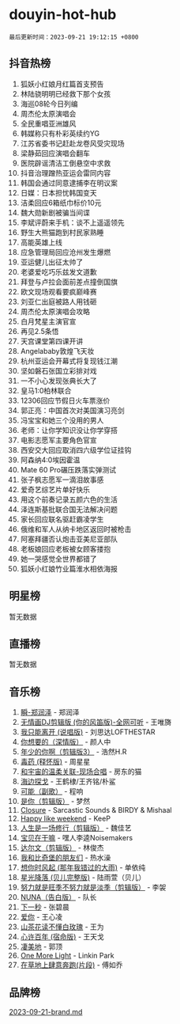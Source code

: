 # douyin-hot-hub

`最后更新时间：2023-09-21 19:12:15 +0800`

## 抖音热榜

1. 狐妖小红娘月红篇首支预告
1. 林陆骁明明已经救下那个女孩
1. 海巡08轮今日列编
1. 周杰伦太原演唱会
1. 全民重唱亚洲雄风
1. 韩媒称只有朴彩英续约YG
1. 江苏省委书记赶赴龙卷风受灾现场
1. 梁静茹回应演唱会翻车
1. 医院辟谣清洁工倒悬空中求救
1. 抖音治理蹭热亚运会雷同内容
1. 韩国会通过同意逮捕李在明议案
1. 日媒：日本担忧韩国变天
1. 洁柔回应6箱纸巾标价10元
1. 魏大勋新剧被骗当间谍
1. 李斌评蔚来手机：谈不上遥遥领先
1. 野生大熊猫跑到村民家熟睡
1. 高能英雄上线
1. 应急管理局回应沧州发生爆燃
1. 亚运健儿出征太帅了
1. 老婆爱吃巧乐兹发文道歉
1. 拜登与卢拉会面前差点撞倒国旗
1. 欧文现场观看要疯巅峰赛
1. 刘亚仁出庭被路人用钱砸
1. 周杰伦太原演唱会攻略
1. 白月梵星主演官宣
1. 再见2.5条悟
1. 天宫课堂第四课开讲
1. Angelababy敦煌飞天妆
1. 杭州亚运会开幕式将复现钱江潮
1. 坚如磐石张国立彩排对戏
1. 一不小心发现张典长大了
1. 皇马1:0柏林联合
1. 12306回应节假日火车票涨价
1. 郭正亮：中国首次对美国演习亮剑
1. 冯宝宝和她三个没用的男人
1. 老师：让你学知识没让你学穿搭
1. 电影志愿军主要角色官宣
1. 西安交大回应取消四六级学位证挂钩
1. 阿森纳4:0埃因霍温
1. Mate 60 Pro碾压跌落实弹测试
1. 张子枫志愿军一滴泪故事感
1. 爱奇艺综艺片单好快乐
1. 用这个前奏记录五颜六色的生活
1. 泽连斯基批联合国无法解决问题
1. 家长回应联名驱赶霸凌学生
1. 俄维和军人从纳卡地区返回时被枪击
1. 阿塞拜疆否认炮击亚美尼亚部队
1. 老板娘回应老板被女顾客搂抱
1. 她一哭感觉全世界都错了
1. 狐妖小红娘竹业篇淮水相依海报

## 明星榜

暂无数据

## 直播榜

暂无数据

## 音乐榜

1. [瞬-郑润泽](https://sf3-cdn-tos.douyinstatic.com/obj/tos-cn-ve-2774/oYXHIohzvbNAzBhHgyksWpRM4bfkDsBdBDAynw) - 郑润泽
1. [无情画DJ剪辑版 (你的风笛版)-全网可听](https://sf3-cdn-tos.douyinstatic.com/obj/tos-cn-ve-2774/oAjAQCzkfhUUdip24sc3BAIW1NyIMoFNwyMS8h) - 王唯旖
1. [我只能离开 (说唱版)](https://sf3-cdn-tos.douyinstatic.com/obj/tos-cn-ve-2774/oA7eutBAQjZQDuej2bOyxYUvk6PSqnYx8TDgCB) - 刘思达LOFTHESTAR
1. [你想要的（深情版）](https://sf6-cdn-tos.douyinstatic.com/obj/tos-cn-ve-2774/oIMnk8GFpoYUtBP39qsBLeMCDPQxxYcI4gbeZS) - 颜人中
1. [年少的你啊（剪辑版3）](https://sf6-cdn-tos.douyinstatic.com/obj/tos-cn-ve-2774/oo2vDGhzyAtN1QLfh5k1iBIpWAv2NOZQysM5tK) - 浩然H.R
1. [毒药 (释怀版)](https://sf6-cdn-tos.douyinstatic.com/obj/tos-cn-ve-2774/oYILMEAzspdZBIzy4frJNB8ZHPHWAhiwowd4Ad) - 周星星
1. [和宇宙的温柔关联-现场合唱](https://sf3-cdn-tos.douyinstatic.com/obj/tos-cn-ve-2774/o0hONGDYQBgk0e5bqDeQOonVmncA6tC2nBwZLT) - 房东的猫
1. [海边探戈](https://sf3-cdn-tos.douyinstatic.com/obj/tos-cn-ve-2774/os9gE0VQCGqt6VQkZDyBBYvfSDY0QFe3vVmubn) - 王鹤棣/王齐铭/朴鲨
1. [可能（副歌）](https://sf3-cdn-tos.douyinstatic.com/obj/tos-cn-ve-2774/cde1731888894259b333569393c2fb51) - 程响
1. [是你（剪辑版）](https://sf6-cdn-tos.douyinstatic.com/obj/tos-cn-ve-2774/46019dae783c4c969944217fe1cfafc4) - 梦然
1. [Closure](https://sf3-cdn-tos.douyinstatic.com/obj/tos-cn-ve-2774/84f7422b29f94b78a5f3b0386275db35) - Sarcastic Sounds & BIRDY & Mishaal
1. [Happy like weekend](https://sf3-cdn-tos.douyinstatic.com/obj/tos-cn-ve-2774/o0OfAnfYcF4hwK8mwGGQx597Wf1QAOb9KehnDk) - KeeP
1. [人生是一场修行（剪辑版）](https://sf3-cdn-tos.douyinstatic.com/obj/tos-cn-ve-2774/o0sAifg0HRuNkBG4VyVJBzh0UdIWMRjxzm0zhQ) - 魏佳艺
1. [宝贝在干嘛](https://sf3-cdn-tos.douyinstatic.com/obj/tos-cn-ve-2774/okW4hBCfJI5B2ZEgTCtikhMW7IafzNrBQIYkpJ) - 嘿人李逵Noisemakers
1. [达尔文（剪辑版）](https://sf6-cdn-tos.douyinstatic.com/obj/tos-cn-ve-2774/oQuPQQmEgnCeZsgKQ78VBZjNVtegzBGpoSbQPD) - 林俊杰
1. [我和比奇堡的朋友们](https://sf3-cdn-tos.douyinstatic.com/obj/tos-cn-ve-2774/f0505db981ea4a6d91453a15924a82aa) - 热水澡
1. [想你时风起 (那年我错过的大雨)](https://sf6-cdn-tos.douyinstatic.com/obj/tos-cn-ve-2774/ooR7G8ftDMzIgnxa0HbReM4CZ74qknQABLtHB1) - 单依纯
1. [星光降落 (贝儿完整版)](https://sf3-cdn-tos.douyinstatic.com/obj/tos-cn-ve-2774/okwB9hAwyAtsFFkFBzAX1hOOfQuIoMNs0W2Mwr) - 陆雨萱（贝儿）
1. [努力就是旺季不努力就是淡季（剪辑版）](https://sf6-cdn-tos.douyinstatic.com/obj/tos-cn-ve-2774/o4dAb7kbHfZCDv9tePCcuQYnpgyClTtB2Fb7vA) - 李袈
1. [NUNA（告白版）](https://sf3-cdn-tos.douyinstatic.com/obj/tos-cn-ve-2774/a65828cbd8ce41a78a430a58b49f4feb) - 队长
1. [下一秒](https://sf6-cdn-tos.douyinstatic.com/obj/tos-cn-ve-2774/16eedda97153423db2501ff6373be86a) - 张碧晨
1. [爱你](https://sf6-cdn-tos.douyinstatic.com/obj/tos-cn-ve-2774/738d8b240f1e4519b44cf31c84e02e24) - 王心凌
1. [山茶花读不懂白玫瑰](https://sf3-cdn-tos.douyinstatic.com/obj/tos-cn-ve-2774/osfn8B7DktrRHEPJgPCfDbw7QDQEkwC16BxZg9) - 王为
1. [心许百年 (宿命版)](https://sf3-cdn-tos.douyinstatic.com/obj/tos-cn-ve-2774/oM4tBu7QOMCTVT7rK1Pe5NHGFghPMBzykI9ZBf) - 王天戈
1. [凄美地](https://sf3-cdn-tos.douyinstatic.com/obj/tos-cn-ve-2774/oshF4RgFMhmTSa4jCaHNUXI0NetFtBBQBzBZdf) - 郭顶
1. [One More Light](https://sf6-cdn-tos.douyinstatic.com/obj/tos-cn-ve-2774/okIBCInhecoGOE5h6ZvqCBYtfXCIMQEbgkRKgD) - Linkin Park
1. [在草地上肆意奔跑(片段)](https://sf3-cdn-tos.douyinstatic.com/obj/tos-cn-ve-2774/8831d494742f45dabdfa8adb8b817259) - 傅如乔

## 品牌榜

[2023-09-21-brand.md](2023-09-21-brand.md)
